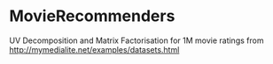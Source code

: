 # MovieRecommenders
UV Decomposition and Matrix Factorisation for 1M movie ratings from  http://mymedialite.net/examples/datasets.html
